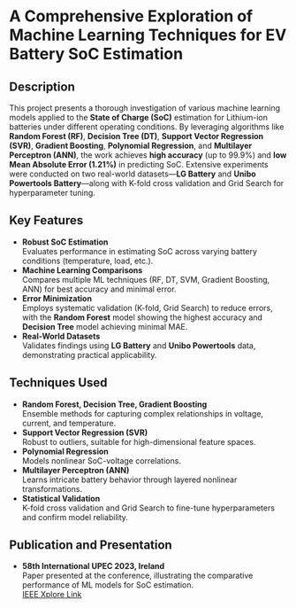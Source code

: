# A Comprehensive Exploration of Machine Learning Techniques for EV Battery SoC Estimation

## Description
This project presents a thorough investigation of various machine learning models applied to the **State of Charge (SoC)** estimation for Lithium-ion batteries under different operating conditions. By leveraging algorithms like **Random Forest (RF)**, **Decision Tree (DT)**, **Support Vector Regression (SVR)**, **Gradient Boosting**, **Polynomial Regression**, and **Multilayer Perceptron (ANN)**, the work achieves **high accuracy** (up to 99.9%) and **low Mean Absolute Error (1.21%)** in predicting SoC. Extensive experiments were conducted on two real-world datasets—**LG Battery** and **Unibo Powertools Battery**—along with K-fold cross validation and Grid Search for hyperparameter tuning.

## Key Features
- **Robust SoC Estimation**  
  Evaluates performance in estimating SoC across varying battery conditions (temperature, load, etc.).
- **Machine Learning Comparisons**  
  Compares multiple ML techniques (RF, DT, SVM, Gradient Boosting, ANN) for best accuracy and minimal error.
- **Error Minimization**  
  Employs systematic validation (K-fold, Grid Search) to reduce errors, with the **Random Forest** model showing the highest accuracy and **Decision Tree** model achieving minimal MAE.
- **Real-World Datasets**  
  Validates findings using **LG Battery** and **Unibo Powertools** data, demonstrating practical applicability.

## Techniques Used
- **Random Forest, Decision Tree, Gradient Boosting**  
  Ensemble methods for capturing complex relationships in voltage, current, and temperature.
- **Support Vector Regression (SVR)**  
  Robust to outliers, suitable for high-dimensional feature spaces.
- **Polynomial Regression**  
  Models nonlinear SoC-voltage correlations.
- **Multilayer Perceptron (ANN)**  
  Learns intricate battery behavior through layered nonlinear transformations.
- **Statistical Validation**  
  K-fold cross validation and Grid Search to fine-tune hyperparameters and confirm model reliability.

## Publication and Presentation
- **58th International UPEC 2023, Ireland**  
  Paper presented at the conference, illustrating the comparative performance of ML models for SoC estimation.  
  [IEEE Xplore Link](https://ieeexplore.ieee.org/document/10294352)

